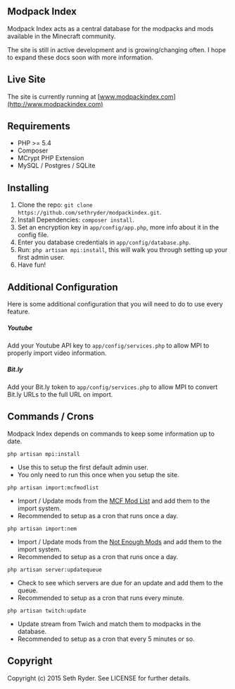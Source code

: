 ## Modpack Index

Modpack Index acts as a central database for the modpacks and mods available in the Minecraft community.

The site is still in active development and is growing/changing often. I hope to expand these docs soon with more information.

## Live Site

The site is currently running at [www.modpackindex.com](http://www.modpackindex.com)

## Requirements

* PHP >= 5.4
* Composer
* MCrypt PHP Extension
* MySQL / Postgres / SQLite

## Installing

1. Clone the repo: `git clone https://github.com/sethryder/modpackindex.git`.
2. Install Dependencies: `composer install`.
3. Set an encryption key in `app/config/app.php`, more info about it in the config file.
4. Enter you database credentials in `app/config/database.php`.
5. Run: `php artisan mpi:install`, this will walk you through setting up your first admin user.
6. Have fun!

## Additional Configuration

Here is some additional configuration that you will need to do to use every feature.

##### Youtube

Add your Youtube API key to `app/config/services.php` to allow MPI to properly import video information.

##### Bit.ly

Add your Bit.ly token to `app/config/services.php` to allow MPI to convert Bit.ly URLs to the full URL on import.

## Commands / Crons

Modpack Index depends on commands to keep some information up to date.

`php artisan mpi:install`

* Use this to setup the first default admin user.
* You only need to run this once when you setup the site.

`php artisan import:mcfmodlist`

* Import / Update mods from the [MCF Mod List](http://modlist.mcf.li/) and add them to the import system.
* Recommended to setup as a cron that runs once a day.

`php artisan import:nem`

* Import / Update mods from the [Not Enough Mods](https://bot.notenoughmods.com/) and add them to the import system.
* Recommended to setup as a cron that runs once a day.

`php artisan server:updatequeue`

* Check to see which servers are due for an update and add them to the queue.
* Recommended to setup as a cron that runs every minute.

`php artisan twitch:update`

* Update stream from Twich and match them to modpacks in the database.
* Recommended to setup as a cron that every 5 minutes or so.

## Copyright

Copyright (c) 2015 Seth Ryder. See LICENSE for further details.